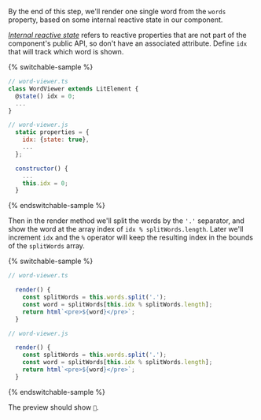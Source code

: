 By the end of this step, we'll render one single word from the `words` property,
based on some internal reactive state in our component.

[_Internal reactive
state_](https://lit.dev/docs/components/properties/#internal-reactive-state)
refers to reactive properties that are not part of the component's public API,
so don't have an associated attribute. Define `idx` that will track which word
is shown.

{% switchable-sample %}

```ts
// word-viewer.ts
class WordViewer extends LitElement {
  @state() idx = 0;
  ...
}
```

```js
// word-viewer.js
  static properties = {
    idx: {state: true},
    ...
  };

  constructor() {
    ...
    this.idx = 0;
  }
```

{% endswitchable-sample %}

Then in the render method we'll split the words by the `'.'` separator, and show
the word at the array index of `idx % splitWords.length`. Later we'll increment
`idx` and the `%` operator will keep the resulting index in the bounds of the
`splitWords` array.

{% switchable-sample %}

```ts
// word-viewer.ts

  render() {
    const splitWords = this.words.split('.');
    const word = splitWords[this.idx % splitWords.length];
    return html`<pre>${word}</pre>`;
  }

```

```js
// word-viewer.js

  render() {
    const splitWords = this.words.split('.');
    const word = splitWords[this.idx % splitWords.length];
    return html`<pre>${word}</pre>`;
  }

```

{% endswitchable-sample %}

The preview should show `👋`.
